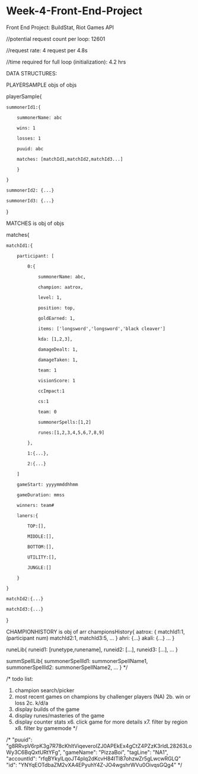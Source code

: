 # Week-4-Front-End-Project
Front End Project: BuildStat, Riot Games API


//potential request count per loop: 12601

//request rate: 4 request per 4.8s

//time required for full loop (initialization): 4.2 hrs




DATA STRUCTURES:


PLAYERSAMPLE objs of objs

playerSample{

    summonerId1:{
    
        summonerName: abc
        
        wins: 1
        
        losses: 1
        
        puuid: abc
        
        matches: [matchId1,matchId2,matchId3...] 
        
        }
        
    }
    
    summonerId2: {...}
    
    summonerId3: {...}
    
}


MATCHES is obj of objs

matches{

    matchId1:{
    
        participant: [
        
            0:{
            
                summonerName: abc,
                
                champion: aatrox,
                
                level: 1,
                
                position: top,
                
                goldEarned: 1,
                
                items: ['longsword','longsword','black cleaver']
                
                kda: [1,2,3],
                
                damageDealt: 1,
                
                damageTaken: 1,
                
                team: 1
                
                visionScore: 1
                
                ccImpact:1
                
                cs:1
                
                team: 0
                
                summonerSpells:[1,2]
                
                runes:[1,2,3,4,5,6,7,8,9]
                
            },
            
            1:{...},
            
            2:{...}
            
        ]
        
        gameStart: yyyymmddhhmm
        
        gameDuration: mmss
        
        winners: team#
        
        laners:{
        
            TOP:[],
            
            MIDDLE:[],
            
            BOTTOM:[],
            
            UTILITY:[],
            
            JUNGLE:[]
            
        }
        
    }
    
    matchId2:{...}
    
    matchId3:{...}
    
}


CHAMPIONHISTORY is obj of arr
championsHistory{
    aatrox: {
        matchId1:1,(participant num)
        matchId2:1,
        matchId3:5,
        ...
        }
    ahri: {...}
    akali: {...}
    ...
}

runeLib{
    runeid1: [runetype,runename],
    runeid2: [...],
    runeid3: [...],
    ...
}

summSpellLib{
    summonerSpellId1: summonerSpellName1,
    summonerSpellId2: summonerSpellName2,
    ...
}
*/





/*
todo list:
1. champion search/picker
2. most recent games on champions by challenger players (NA)
2b. win or loss
2c. k/d/a
3. display builds of the game
4. display runes/masteries of the game
5. display counter stats
x6. click game for more details
x7. filter by region
x8. filter by gamemode
*/

/*
"puuid": "g8RRvpV6rpK3g7R78cKhltViqeveroIZJ0APEkEx4gCtZ4PZzK3rldL28263LoWy3C6BqQxtURtYFg",
"gameName": "PizzaBoi",
"tagLine": "NA1",
"accountId": "rfqBYkylLqoJT4pIq2dKcvH84ITl87ohzwZr5gLwcwRGLQ"
"id": "YNYqEOTdbaZM2vXA4EPyuhY4Z-JO4wgshrWVu0OivqsGQg4"
*/
